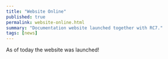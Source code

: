 ```yaml
---
title: "Website Online"
published: true
permalink: website-online.html
summary: "Documentation website launched together with RC7."
tags: [news]
---
```


As of today the website was launched!

<!-- truncate -->
